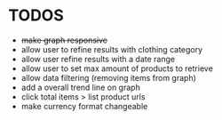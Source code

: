 # TODOS
- ~~make graph responsive~~
- allow user to refine results with clothing category
- allow user refine results with a date range
- allow user to set max amount of products to retrieve
- allow data filtering (removing items from graph)
- add a overall trend line on graph
- click total items > list product urls
- make currency format changeable
